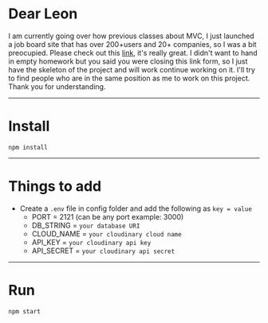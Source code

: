 # Dear Leon

I am currently going over how previous classes about MVC, I just launched a job board site that has over 200+users and 20+ companies, so I was a bit preocupied. Please check out this <a href='https://firstjobfall2022.technologyalberta.com/'>link</a>, it's really great.  I didn't want to hand in empty homework but you said you were closing this link form, so I just have the skeleton of the project and will work continue working on it. I'll try to find people who are in the same position as me to work on this project. Thank you for understanding. 

---


# Install

`npm install`

---

# Things to add

- Create a `.env` file in config folder and add the following as `key = value`
  - PORT = 2121 (can be any port example: 3000)
  - DB_STRING = `your database URI`
  - CLOUD_NAME = `your cloudinary cloud name`
  - API_KEY = `your cloudinary api key`
  - API_SECRET = `your cloudinary api secret`

---

# Run

`npm start`
